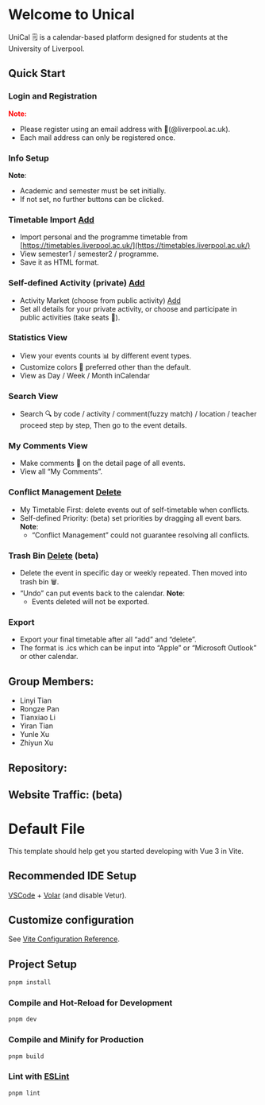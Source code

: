 # Welcome to Unical

UniCal 🗒️ is a calendar-based platform designed for students at the University of Liverpool.

## Quick Start

### Login and Registration
**<span style="color:red;">Note:</span>**
- Please register using an email address with 📧(@liverpool.ac.uk).
- Each mail address can only be registered once.

### Info Setup
**Note**:
- Academic and semester must be set initially.
- If not set, no further buttons can be clicked.

### Timetable Import [Add](https://timetables.liverpool.ac.uk/)
- Import personal and the programme timetable from [https://timetables.liverpool.ac.uk/](https://timetables.liverpool.ac.uk/)
- View semester1 / semester2 / programme.
- Save it as HTML format.

### Self-defined Activity (private) [Add](#)
- Activity Market (choose from public activity) [Add](#)
- Set all details for your private activity, 
  or choose and participate in public activities (take seats 💺).

### Statistics View
- View your events counts 📊 by different event types.
- Customize colors 🎨 preferred other than the default.
- View as Day / Week / Month inCalendar

### Search View
- Search 🔍 by code / activity / comment(fuzzy match) / location / teacher
  proceed step by step,
  Then go to the event details.

### My Comments View
- Make comments 💬 on the detail page of all events.
- View all “My Comments”.

### Conflict Management [Delete](#)
- My Timetable First: 
  delete events out of self-timetable when conflicts.
- Self-defined Priority: (beta)
  set priorities by dragging all event bars.
**Note**:
  - “Conflict Management” could not guarantee resolving all conflicts.

### Trash Bin [Delete](#) (beta)
- Delete the event in specific day or weekly repeated.
  Then moved into trash bin 🗑️.
- “Undo” can put events back to the calendar.
**Note**:
  - Events deleted will not be exported.

### Export
- Export your final timetable after all “add” and “delete”.
- The format is .ics which can be input into “Apple” or “Microsoft Outlook” or other calendar.

## Group Members:
- Linyi Tian
- Rongze Pan
- Tianxiao Li 
- Yiran Tian
- Yunle Xu
- Zhiyun Xu 

## Repository:

## Website Traffic: (beta)



# Default File

This template should help get you started developing with Vue 3 in Vite.

## Recommended IDE Setup

[VSCode](https://code.visualstudio.com/) + [Volar](https://marketplace.visualstudio.com/items?itemName=Vue.volar) (and disable Vetur).

## Customize configuration

See [Vite Configuration Reference](https://vitejs.dev/config/).

## Project Setup

```sh
pnpm install
```

### Compile and Hot-Reload for Development

```sh
pnpm dev
```

### Compile and Minify for Production

```sh
pnpm build
```

### Lint with [ESLint](https://eslint.org/)

```sh
pnpm lint
```
